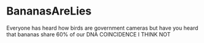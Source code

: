 # BananasAreLies
Everyone has heard how birds are government cameras but have you heard that bananas share 60% of our DNA COINCIDENCE I THINK NOT
